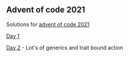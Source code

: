 ## Advent of code 2021
Solutions for [advent of code 2021](https://adventofcode.com/2021)


 [Day 1](https://github.com/Hyde46/advent_of_code_2021/blob/main/src/bin/day-1.rs)
 
 [Day 2](https://github.com/Hyde46/advent_of_code_2021/blob/main/src/bin/day-2.rs) - Lot's of generics and trait bound action 
